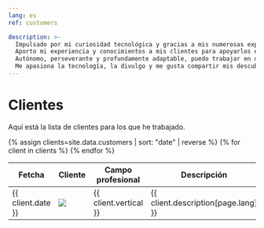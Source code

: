 ```yaml
---
lang: es
ref: customers

description: >-
  Impulsado por mi curiosidad tecnológica y gracias a mis numerosas experiencias en diferentes contextos de clientes, he forjado una sólida visión en el campo de los datos.
  Aporto mi experiencia y conocimientos a mis clientes para apoyarlos en su transformación centrada en los datos.
  Autónomo, perseverante y profundamente adaptable, puedo trabajar en diferentes campos y tareas tecnológicas.
  Me apasiona la tecnología, la divulgo y me gusta compartir mis descubrimientos a mi alrededor.
---
```


# Clientes

Aquí está la lista de clientes para los que he trabajado.

<table>
    <thead>
      <tr>
        <th>Fetcha</th>
        <th>Cliente</th>
        <th>Campo profesional</th>
        <th>Descripción</th>
        <th>Trabajo</th>
      </tr>
    </thead>
    <tbody>
        {% assign clients=site.data.customers | sort: "date" | reverse %}
        {% for client in clients %}
        <tr>
          <td>{{ client.date }}</td>
          <td><img src="/assets/images/customer/{{ client.name }}.png" style="max-width: 100px;"/></td>
          <td>{{ client.vertical }}</td>
          <td>{{ client.description[page.lang] }}</td>
          <td>{{ client.job }}</td>
        </tr>
        {% endfor %}
    </tbody>
</table>

